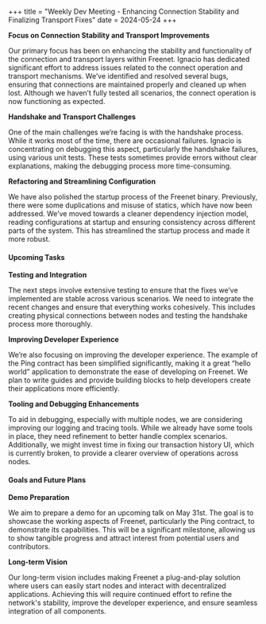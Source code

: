 +++
title = "Weekly Dev Meeting - Enhancing Connection Stability and Finalizing Transport Fixes"
date = 2024-05-24
+++

**Focus on Connection Stability and Transport Improvements**

Our primary focus has been on enhancing the stability and functionality of the connection and transport layers within
Freenet. Ignacio has dedicated significant effort to address issues related to the connect operation and transport
mechanisms. We’ve identified and resolved several bugs, ensuring that connections are maintained properly and cleaned up
when lost. Although we haven’t fully tested all scenarios, the connect operation is now functioning as expected.

**Handshake and Transport Challenges**

One of the main challenges we’re facing is with the handshake process. While it works most of the time, there are
occasional failures. Ignacio is concentrating on debugging this aspect, particularly the handshake failures, using
various unit tests. These tests sometimes provide errors without clear explanations, making the debugging process more
time-consuming.

**Refactoring and Streamlining Configuration**

We have also polished the startup process of the Freenet binary. Previously, there were some duplications and misuse of
statics, which have now been addressed. We’ve moved towards a cleaner dependency injection model, reading configurations
at startup and ensuring consistency across different parts of the system. This has streamlined the startup process and
made it more robust.

#### Upcoming Tasks

**Testing and Integration**

The next steps involve extensive testing to ensure that the fixes we’ve implemented are stable across various scenarios.
We need to integrate the recent changes and ensure that everything works cohesively. This includes creating physical
connections between nodes and testing the handshake process more thoroughly.

**Improving Developer Experience**

We’re also focusing on improving the developer experience. The example of the Ping contract has been simplified
significantly, making it a great “hello world” application to demonstrate the ease of developing on Freenet. We plan to
write guides and provide building blocks to help developers create their applications more efficiently.

**Tooling and Debugging Enhancements**

To aid in debugging, especially with multiple nodes, we are considering improving our logging and tracing tools. While
we already have some tools in place, they need refinement to better handle complex scenarios. Additionally, we might
invest time in fixing our transaction history UI, which is currently broken, to provide a clearer overview of operations
across nodes.

#### Goals and Future Plans

**Demo Preparation**

We aim to prepare a demo for an upcoming talk on May 31st. The goal is to showcase the working aspects of Freenet,
particularly the Ping contract, to demonstrate its capabilities. This will be a significant milestone, allowing us to
show tangible progress and attract interest from potential users and contributors.

**Long-term Vision**

Our long-term vision includes making Freenet a plug-and-play solution where users can easily start nodes and interact
with decentralized applications. Achieving this will require continued effort to refine the network's stability, improve
the developer experience, and ensure seamless integration of all components.
